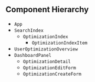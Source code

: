 ## Component Hierarchy

* `App`
* `SearchIndex`
  * `OptimizationIndex`
    * `OptimizationIndexItem`
* `UserOptimizationOverview`
* `DashboardPanel`
  * `OptimizationDetail`
  * `OptimizationEditForm`
  * `OptimizationCreateForm`
